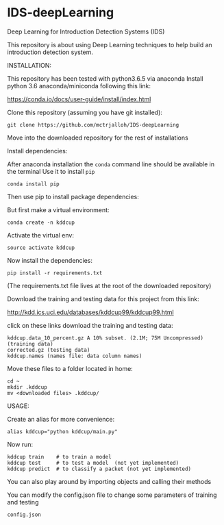 # IDS-deepLearning

Deep Learning for Introduction Detection Systems (IDS)

This repository is about using Deep Learning techniques to help build an introduction detection system.

INSTALLATION:
  
This repository has been tested with python3.6.5 via anaconda
Install python 3.6 anaconda/miniconda following this link:

  https://conda.io/docs/user-guide/install/index.html

Clone this repository (assuming you have git installed):

    git clone https://github.com/mctrjalloh/IDS-deepLearning

Move into the downloaded repository for the rest of installations

Install dependencies:

After anaconda installation the `conda` command line should be available in the terminal
Use it to install `pip`

    conda install pip

Then use pip to install package dependencies:

But first make a virtual environment:

    conda create -n kddcup
    
Activate the virtual env:
  
    source activate kddcup
    
Now install the dependencies:

    pip install -r requirements.txt

(The requirements.txt file lives at the root of the downloaded repository)

Download the training and testing data for this project from this link:

  http://kdd.ics.uci.edu/databases/kddcup99/kddcup99.html

click on these links download the training and testing data:

    kddcup.data_10_percent.gz A 10% subset. (2.1M; 75M Uncompressed) (training data)
    corrected.gz (testing data)
    kddcup.names (names file: data column names)
  
Move these files to a folder located in home:
  
    cd ~
    mkdir .kddcup
    mv <downloaded files> .kddcup/
   
  
  
USAGE:
  
Create an alias for more convenience:
    
    alias kddcup="python kddcup/main.py"

Now run:
  
    kddcup train    # to train a model
    kddcup test     # to test a model  (not yet implemented)
    kddcup predict  # to classify a packet (not yet implemented)

You can also play around by importing objects and calling their methods

You can modify the config.json file to change some parameters of training and testing

    config.json
    
    
